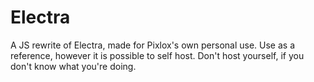 # Electra
A JS rewrite of Electra, made for Pixlox's own personal use. Use as a reference, however it is possible to self host. Don't host yourself, if you don't know what you're doing.
